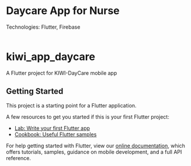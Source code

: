 # <span id="tjidtitle">Daycare App for Nurse</span>

<div>Technologies: <span id="tjidtechs">Flutter, Firebase</span></div>
<br />


# kiwi_app_daycare

A Flutter project for KIWI-DayCare mobile app

## Getting Started

This project is a starting point for a Flutter application.

A few resources to get you started if this is your first Flutter project:

- [Lab: Write your first Flutter app](https://flutter.dev/docs/get-started/codelab)
- [Cookbook: Useful Flutter samples](https://flutter.dev/docs/cookbook)

For help getting started with Flutter, view our
[online documentation](https://flutter.dev/docs), which offers tutorials,
samples, guidance on mobile development, and a full API reference.
